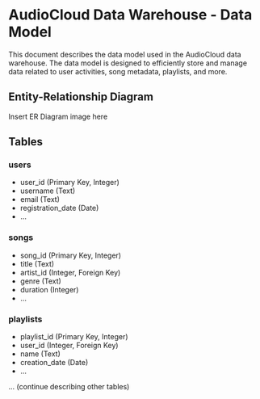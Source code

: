 # AudioCloud Data Warehouse - Data Model

This document describes the data model used in the AudioCloud data warehouse. The data model is designed to efficiently store and manage data related to user activities, song metadata, playlists, and more.

## Entity-Relationship Diagram

Insert ER Diagram image here

## Tables

### users
- user_id (Primary Key, Integer)
- username (Text)
- email (Text)
- registration_date (Date)
- ...

### songs
- song_id (Primary Key, Integer)
- title (Text)
- artist_id (Integer, Foreign Key)
- genre (Text)
- duration (Integer)
- ...

### playlists
- playlist_id (Primary Key, Integer)
- user_id (Integer, Foreign Key)
- name (Text)
- creation_date (Date)
- ...

... (continue describing other tables)
